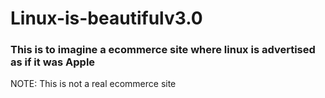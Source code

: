 # Linux-is-beautifulv3.0

### This is to imagine a ecommerce site where linux is advertised as if it was Apple

NOTE: This is not a real ecommerce site
